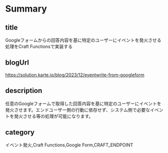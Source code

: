 # Summary

## title

Googleフォームからの回答内容を基に特定のユーザーにイベントを発火させる処理をCraft Functionsで実装する

## blogUrl
https://solution.karte.io/blog/2023/12/eventwrite-from-googleform

## description

任意のGoogleフォームで取得した回答内容を基に特定のユーザーにイベントを発火させます。エンドユーザー側の行動に依存せず、システム側で必要なイベントを発火させる等の処理が可能になります。

## category

イベント発火,Craft Functions,Google Form,CRAFT_ENDPOINT